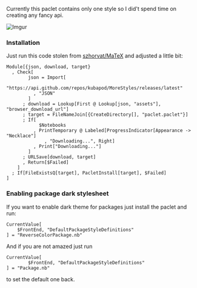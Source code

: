Currently this paclet contains only one style so I did't spend time on creating any fancy api.

![Imgur](http://i.imgur.com/tJLjerW.png)

### Installation

Just run this code stolen from [szhorvat/MaTeX](https://github.com/szhorvat/MaTeX) and adjusted a little bit:

    Module[{json, download, target}
      , Check[
            json = Import[
                "https://api.github.com/repos/kubapod/MoreStyles/releases/latest"
              , "JSON"
            ]
          ; download = Lookup[First @ Lookup[json, "assets"], "browser_download_url"]
          ; target = FileNameJoin[{CreateDirectory[], "paclet.paclet"}]
          ; If[
                $Notebooks
              , PrintTemporary @ Labeled[ProgressIndicator[Appearance -> "Necklace"]
                  , "Downloading...", Right]
              , Print["Downloading..."]
            ]
          ; URLSave[download, target]
          , Return[$Failed]
        ]
      ; If[FileExistsQ[target], PacletInstall[target], $Failed]
    ]

### Enabling package dark stylesheet

 

If you want to enable dark theme for packages just install the paclet and run:
 
 
    CurrentValue[
        $FrontEnd, "DefaultPackageStyleDefinitions"
    ] = "ReverseColorPackage.nb"
    
    
And if you are not amazed just run
    
    CurrentValue[
            $FrontEnd, "DefaultPackageStyleDefinitions"
    ] = "Package.nb"
    
to set the default one back.